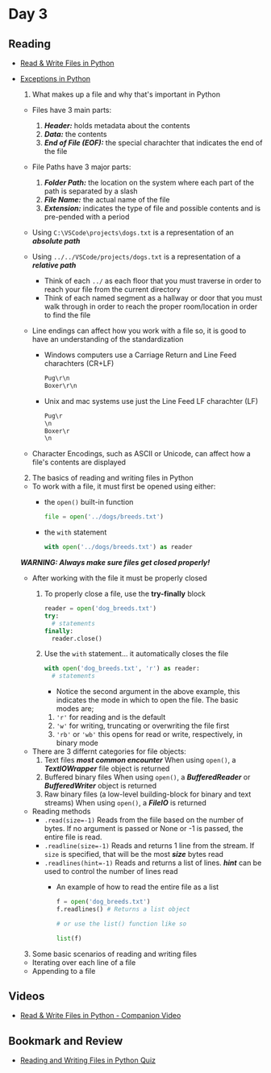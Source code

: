 # Day 3

## Reading

- [Read & Write Files in Python](<https://realpython.com/read-write-files-python/>)
- [Exceptions in Python](<https://realpython.com/python-exceptions/>)

  1. What makes up a file and why that's important in Python

  - Files have 3 main parts:
    1. ***Header:*** holds metadata about the contents
    2. ***Data:*** the contents
    3. ***End of File (EOF):*** the special charachter that indicates the end of the file
  - File Paths have 3 major parts:
    1. ***Folder Path:*** the location on the system where each part of the path is separated by a slash
    2. ***File Name:*** the actual name of the file
    3. ***Extension:*** indicates the type of file and possible contents and is pre-pended with a period
  - Using `C:\VSCode\projects\dogs.txt` is a representation of an ***absolute path***
  - Using `../../VSCode/projects/dogs.txt` is a representation of a ***relative path***
    - Think of each `../` as each floor that you must traverse in order to reach your file from the current directory
    - Think of each named segment as a hallway or door that you must walk through in order to reach the proper room/location in order to find the file
  - Line endings can affect how you work with a file so, it is good to have an understanding of the standardization
    - Windows computers use a Carriage Return and Line Feed charachters (CR+LF)

      ```txt
      Pug\r\n
      Boxer\r\n
      ```

    - Unix and mac systems use just the Line Feed LF charachter (LF)

      ```txt
      Pug\r
      \n
      Boxer\r
      \n
      ```

  - Character Encodings, such as ASCII or Unicode, can affect how a file's contents are displayed

  2. The basics of reading and writing files in Python
  - To work with a file, it must first be opened using either:
    - the `open()` built-in function

      ```py
      file = open('../dogs/breeds.txt')
      ```

    - the `with` statement

      ```py
      with open('../dogs/breeds.txt') as reader
      ```

  ***WARNING: Always make sure files get closed properly!***
  - After working with the file it must be properly closed
    1. To properly close a file, use the **try-finally** block

        ```py
        reader = open('dog_breeds.txt')
        try:
          # statements
        finally:
          reader.close()
        ```

    2. Use the `with` statement... it automatically closes the file

        ```py
        with open('dog_breeds.txt', 'r') as reader:
          # statements
        ```

        - Notice the second argument in the above example, this indicates the mode in which to open the file. The basic modes are;
        1. `'r'` for reading and is the default
        2. `'w'` for writing, truncating or overwriting the file first
        3. `'rb'` or `'wb'` this opens for read or write, respectively, in binary mode
  - There are 3 differnt categories for file objects:
    1. Text files ***most common encounter***
    When using `open()`, a ***TextIOWrapper*** file object is returned
    2. Buffered binary files
    When using `open()`, a ***BufferedReader*** or ***BufferedWriter*** object is returned
    3. Raw binary files (a low-level building-block for binary and text streams)
    When using `open()`, a ***FileIO*** is returned
  - Reading methods
    - `.read(size=-1)` Reads from the fiile based on the number of bytes. If no argument is passed or None or -1 is passed, the entire file is read.
    - `.readline(size=-1)` Reads and returns 1 line from the stream. If `size` is specified, that will be the most ***size*** bytes read
    - `.readlines(hint=-1)` Reads and returns a list of lines. ***hint*** can be used to control the number of lines read
      - An example of how to read the entire file as a list

        ```py
        f = open('dog_breeds.txt')
        f.readlines() # Returns a list object

        # or use the list() function like so

        list(f)
        ```

  3. Some basic scenarios of reading and writing files
  - Iterating over each line of a file
  - Appending to a file

## Videos

- [Read & Write Files in Python - Companion Video](<https://realpython.com/courses/reading-and-writing-files-python/>)

## Bookmark and Review

- [Reading and Writing Files in Python Quiz](<https://realpython.com/quizzes/read-write-files-python/>)